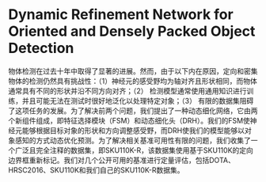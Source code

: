 # Dynamic Refinement Network for Oriented and Densely Packed Object Detection

物体检测在过去十年中取得了显著的进展。然而，由于以下内在原因，定向和密集物体的检测仍然具有挑战性：（1）神经元的感受野均为轴对齐且形状相同，而物体通常具有不同的形状并沿不同方向对齐；（2） 检测模型通常使用通用知识进行训练，并且可能无法在测试时很好地泛化以处理特定对象；（3） 有限的数据集阻碍了这项任务的发展。为了解决前两个问题，我们提出了一种动态细化网络，它由两个新组件组成，即特征选择模块（FSM）和动态细化头（DRH）。我们的FSM使神经元能够根据目标对象的形状和方向调整感受野，而DRH使我们的模型能够以对象感知的方式动态优化预测。为了解决相关基准可用性有限的问题，我们收集了一个广泛且完全注释的数据集，即SKU110K-R，该数据集使用基于SKU110K的定向边界框重新标记。我们对几个公开可用的基准进行定量评估，包括DOTA、HRSC2016、SKU110K和我们自己的SKU110K-R数据集。

